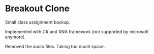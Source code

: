 
Breakout Clone
==============

Small class assignment backup.

Implemented with C# and XNA framework (not supported by microsoft anymore).

Removed the audio files. Taking too much space.

